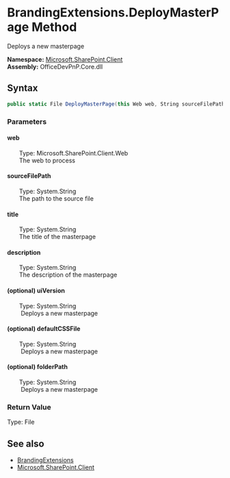 # BrandingExtensions.DeployMasterPage Method  
 Deploys a new masterpage   

**Namespace:** [Microsoft.SharePoint.Client](Microsoft.SharePoint.Client.md)  
**Assembly:** OfficeDevPnP.Core.dll  
## Syntax
```C#
public static File DeployMasterPage(this Web web, String sourceFilePath, String title, String description, String uiVersion = "15", String defaultCSSFile = "", String folderPath = "")
```
### Parameters
#### web  
&emsp;&emsp;Type: Microsoft.SharePoint.Client.Web  
&emsp;&emsp;The web to process  

  

#### sourceFilePath  
&emsp;&emsp;Type: System.String  
&emsp;&emsp;The path to the source file  

  

#### title  
&emsp;&emsp;Type: System.String  
&emsp;&emsp;The title of the masterpage  

  

#### description  
&emsp;&emsp;Type: System.String  
&emsp;&emsp;The description of the masterpage  

  

#### (optional) uiVersion  
&emsp;&emsp;Type: System.String  
&emsp;&emsp; Deploys a new masterpage   

  

#### (optional) defaultCSSFile  
&emsp;&emsp;Type: System.String  
&emsp;&emsp; Deploys a new masterpage   

  

#### (optional) folderPath  
&emsp;&emsp;Type: System.String  
&emsp;&emsp; Deploys a new masterpage   

  

### Return Value
Type: File  

## See also
- [BrandingExtensions](Microsoft.SharePoint.Client.BrandingExtensions.md) 
- [Microsoft.SharePoint.Client](Microsoft.SharePoint.Client.md) 
